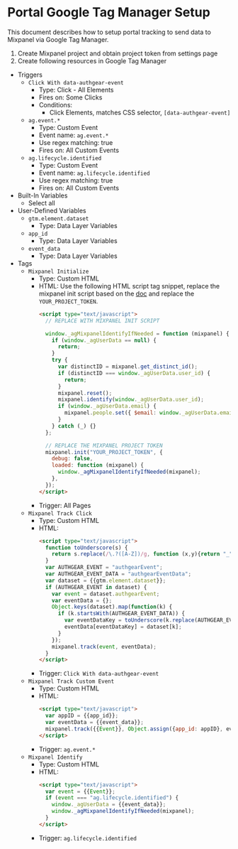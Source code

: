 # Portal Google Tag Manager Setup

This document describes how to setup portal tracking to send data to Mixpanel via Google Tag Manager.

1. Create Mixpanel project and obtain project token from settings page
1. Create following resources in Google Tag Manager
  - Triggers
    - `Click With data-authgear-event`
      - Type: Click - All Elements
      - Fires on: Some Clicks
      - Conditions:
        - Click Elements, matches CSS selector, `[data-authgear-event]`
    - `ag.event.*`
      - Type: Custom Event
      - Event name: `ag.event.*`
      - Use regex matching: true
      - Fires on: All Custom Events
    - `ag.lifecycle.identified`
      - Type: Custom Event
      - Event name: `ag.lifecycle.identified`
      - Use regex matching: true
      - Fires on: All Custom Events
  - Built-In Variables
    - Select all
  - User-Defined Variables
    - `gtm.element.dataset`
      - Type: Data Layer Variables
    - `app_id`
      - Type: Data Layer Variables
    - `event_data`
      - Type: Data Layer Variables
  - Tags
    - `Mixpanel Initialize`
      - Type: Custom HTML
      - HTML: Use the following HTML script tag snippet, replace the mixpanel init script based on the [doc](https://developer.mixpanel.com/docs/javascript-quickstart#installation-option-2-html) and replace the `YOUR_PROJECT_TOKEN`.
        ```html
        <script type="text/javascript">
          // REPLACE WITH MIXPANEL INIT SCRIPT

          window._agMixpanelIdentifyIfNeeded = function (mixpanel) {
            if (window._agUserData == null) {
              return;
            }
            try {
              var distinctID = mixpanel.get_distinct_id();
              if (distinctID === window._agUserData.user_id) {
                return;
              }
              mixpanel.reset();
              mixpanel.identify(window._agUserData.user_id);
              if (window._agUserData.email) {
                mixpanel.people.set({ $email: window._agUserData.email });
              }
            } catch (_) {}
          };

          // REPLACE THE MIXPANEL PROJECT TOKEN
          mixpanel.init("YOUR_PROJECT_TOKEN", {
            debug: false,
            loaded: function (mixpanel) {
              window._agMixpanelIdentifyIfNeeded(mixpanel);
            },
          });
        </script>
        ```
      - Trigger: All Pages
    - `Mixpanel Track Click`
      - Type: Custom HTML
      - HTML:
        ```html
        <script type="text/javascript">
          function toUnderscore(s) {
            return s.replace(/\.?([A-Z])/g, function (x,y){return "_" + y.toLowerCase()}).replace(/^_/, "");
          }
          var AUTHGEAR_EVENT = "authgearEvent";
          var AUTHGEAR_EVENT_DATA = "authgearEventData";
          var dataset = {{gtm.element.dataset}};
          if (AUTHGEAR_EVENT in dataset) {
            var event = dataset.authgearEvent;
            var eventData = {};
            Object.keys(dataset).map(function(k) {
              if (k.startsWith(AUTHGEAR_EVENT_DATA)) {
                var eventDataKey = toUnderscore(k.replace(AUTHGEAR_EVENT_DATA, ""));
                eventData[eventDataKey] = dataset[k];
              }
            });
            mixpanel.track(event, eventData);
          }
        </script>
        ```
      - Trigger: `Click With data-authgear-event`
    - `Mixpanel Track Custom Event`
      - Type: Custom HTML
      - HTML:
        ```html
        <script type="text/javascript">
          var appID = {{app_id}};
          var eventData = {{event_data}};
          mixpanel.track({{Event}}, Object.assign({app_id: appID}, eventData));
        </script>
        ```
      - Trigger: `ag.event.*`
    - `Mixpanel Identify`
      - Type: Custom HTML
      - HTML:
        ```html
        <script type="text/javascript">
          var event = {{Event}};
          if (event === "ag.lifecycle.identified") {
            window._agUserData = {{event_data}};
            window._agMixpanelIdentifyIfNeeded(mixpanel);
          }
        </script>
        ```
      - Trigger: `ag.lifecycle.identified`
